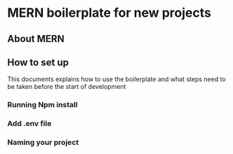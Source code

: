 # MERN boilerplate for new projects

## About MERN

## How to set up
This documents explains how to use the boilerplate and what steps need to be taken before the start of development


### Running Npm install

### Add .env file

### Naming your project
